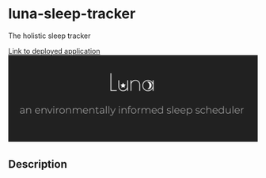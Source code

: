 # luna-sleep-tracker
The holistic sleep tracker

[Link to deployed application]()  
![Application screenshot](./assets/images/luna-temp.png)  

## Description
